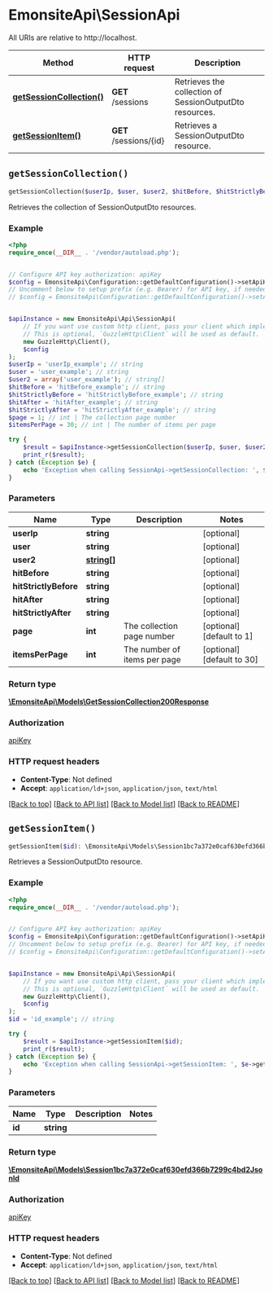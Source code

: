 # EmonsiteApi\SessionApi

All URIs are relative to http://localhost.

Method | HTTP request | Description
------------- | ------------- | -------------
[**getSessionCollection()**](SessionApi.md#getSessionCollection) | **GET** /sessions | Retrieves the collection of SessionOutputDto resources.
[**getSessionItem()**](SessionApi.md#getSessionItem) | **GET** /sessions/{id} | Retrieves a SessionOutputDto resource.


## `getSessionCollection()`

```php
getSessionCollection($userIp, $user, $user2, $hitBefore, $hitStrictlyBefore, $hitAfter, $hitStrictlyAfter, $page, $itemsPerPage): \EmonsiteApi\Models\GetSessionCollection200Response
```

Retrieves the collection of SessionOutputDto resources.

### Example

```php
<?php
require_once(__DIR__ . '/vendor/autoload.php');


// Configure API key authorization: apiKey
$config = EmonsiteApi\Configuration::getDefaultConfiguration()->setApiKey('Authorization', 'YOUR_API_KEY');
// Uncomment below to setup prefix (e.g. Bearer) for API key, if needed
// $config = EmonsiteApi\Configuration::getDefaultConfiguration()->setApiKeyPrefix('Authorization', 'Bearer');


$apiInstance = new EmonsiteApi\Api\SessionApi(
    // If you want use custom http client, pass your client which implements `GuzzleHttp\ClientInterface`.
    // This is optional, `GuzzleHttp\Client` will be used as default.
    new GuzzleHttp\Client(),
    $config
);
$userIp = 'userIp_example'; // string
$user = 'user_example'; // string
$user2 = array('user_example'); // string[]
$hitBefore = 'hitBefore_example'; // string
$hitStrictlyBefore = 'hitStrictlyBefore_example'; // string
$hitAfter = 'hitAfter_example'; // string
$hitStrictlyAfter = 'hitStrictlyAfter_example'; // string
$page = 1; // int | The collection page number
$itemsPerPage = 30; // int | The number of items per page

try {
    $result = $apiInstance->getSessionCollection($userIp, $user, $user2, $hitBefore, $hitStrictlyBefore, $hitAfter, $hitStrictlyAfter, $page, $itemsPerPage);
    print_r($result);
} catch (Exception $e) {
    echo 'Exception when calling SessionApi->getSessionCollection: ', $e->getMessage(), PHP_EOL;
}
```

### Parameters

Name | Type | Description  | Notes
------------- | ------------- | ------------- | -------------
 **userIp** | **string**|  | [optional]
 **user** | **string**|  | [optional]
 **user2** | [**string[]**](../Model/string.md)|  | [optional]
 **hitBefore** | **string**|  | [optional]
 **hitStrictlyBefore** | **string**|  | [optional]
 **hitAfter** | **string**|  | [optional]
 **hitStrictlyAfter** | **string**|  | [optional]
 **page** | **int**| The collection page number | [optional] [default to 1]
 **itemsPerPage** | **int**| The number of items per page | [optional] [default to 30]

### Return type

[**\EmonsiteApi\Models\GetSessionCollection200Response**](../Model/GetSessionCollection200Response.md)

### Authorization

[apiKey](../../README.md#apiKey)

### HTTP request headers

- **Content-Type**: Not defined
- **Accept**: `application/ld+json`, `application/json`, `text/html`

[[Back to top]](#) [[Back to API list]](../../README.md#endpoints)
[[Back to Model list]](../../README.md#models)
[[Back to README]](../../README.md)

## `getSessionItem()`

```php
getSessionItem($id): \EmonsiteApi\Models\Session1bc7a372e0caf630efd366b7299c4bd2Jsonld
```

Retrieves a SessionOutputDto resource.

### Example

```php
<?php
require_once(__DIR__ . '/vendor/autoload.php');


// Configure API key authorization: apiKey
$config = EmonsiteApi\Configuration::getDefaultConfiguration()->setApiKey('Authorization', 'YOUR_API_KEY');
// Uncomment below to setup prefix (e.g. Bearer) for API key, if needed
// $config = EmonsiteApi\Configuration::getDefaultConfiguration()->setApiKeyPrefix('Authorization', 'Bearer');


$apiInstance = new EmonsiteApi\Api\SessionApi(
    // If you want use custom http client, pass your client which implements `GuzzleHttp\ClientInterface`.
    // This is optional, `GuzzleHttp\Client` will be used as default.
    new GuzzleHttp\Client(),
    $config
);
$id = 'id_example'; // string

try {
    $result = $apiInstance->getSessionItem($id);
    print_r($result);
} catch (Exception $e) {
    echo 'Exception when calling SessionApi->getSessionItem: ', $e->getMessage(), PHP_EOL;
}
```

### Parameters

Name | Type | Description  | Notes
------------- | ------------- | ------------- | -------------
 **id** | **string**|  |

### Return type

[**\EmonsiteApi\Models\Session1bc7a372e0caf630efd366b7299c4bd2Jsonld**](../Model/Session1bc7a372e0caf630efd366b7299c4bd2Jsonld.md)

### Authorization

[apiKey](../../README.md#apiKey)

### HTTP request headers

- **Content-Type**: Not defined
- **Accept**: `application/ld+json`, `application/json`, `text/html`

[[Back to top]](#) [[Back to API list]](../../README.md#endpoints)
[[Back to Model list]](../../README.md#models)
[[Back to README]](../../README.md)
